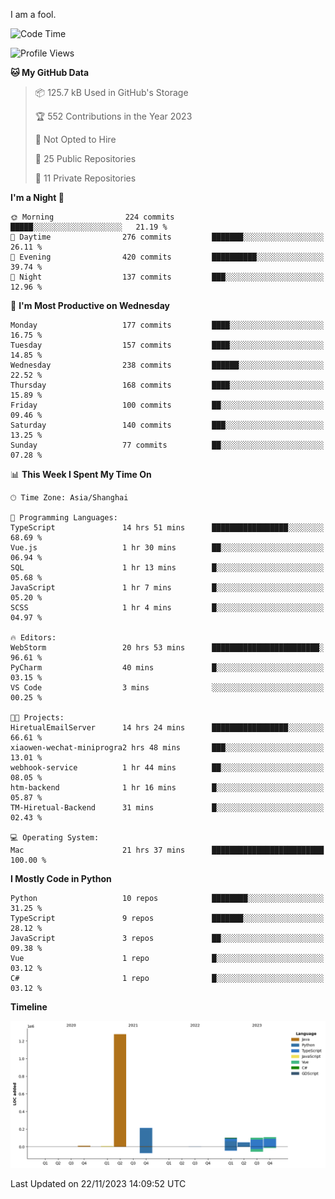 I am a fool.

<!--START_SECTION:waka-->
![Code Time](http://img.shields.io/badge/Code%20Time-908%20hrs%2048%20mins-blue)

![Profile Views](http://img.shields.io/badge/Profile%20Views-26-blue)

**🐱 My GitHub Data** 

> 📦 125.7 kB Used in GitHub's Storage 
 > 
> 🏆 552 Contributions in the Year 2023
 > 
> 🚫 Not Opted to Hire
 > 
> 📜 25 Public Repositories 
 > 
> 🔑 11 Private Repositories 
 > 
**I'm a Night 🦉** 

```text
🌞 Morning                224 commits         █████░░░░░░░░░░░░░░░░░░░░   21.19 % 
🌆 Daytime                276 commits         ███████░░░░░░░░░░░░░░░░░░   26.11 % 
🌃 Evening                420 commits         ██████████░░░░░░░░░░░░░░░   39.74 % 
🌙 Night                  137 commits         ███░░░░░░░░░░░░░░░░░░░░░░   12.96 % 
```
📅 **I'm Most Productive on Wednesday** 

```text
Monday                   177 commits         ████░░░░░░░░░░░░░░░░░░░░░   16.75 % 
Tuesday                  157 commits         ████░░░░░░░░░░░░░░░░░░░░░   14.85 % 
Wednesday                238 commits         ██████░░░░░░░░░░░░░░░░░░░   22.52 % 
Thursday                 168 commits         ████░░░░░░░░░░░░░░░░░░░░░   15.89 % 
Friday                   100 commits         ██░░░░░░░░░░░░░░░░░░░░░░░   09.46 % 
Saturday                 140 commits         ███░░░░░░░░░░░░░░░░░░░░░░   13.25 % 
Sunday                   77 commits          ██░░░░░░░░░░░░░░░░░░░░░░░   07.28 % 
```


📊 **This Week I Spent My Time On** 

```text
🕑︎ Time Zone: Asia/Shanghai

💬 Programming Languages: 
TypeScript               14 hrs 51 mins      █████████████████░░░░░░░░   68.69 % 
Vue.js                   1 hr 30 mins        ██░░░░░░░░░░░░░░░░░░░░░░░   06.94 % 
SQL                      1 hr 13 mins        █░░░░░░░░░░░░░░░░░░░░░░░░   05.68 % 
JavaScript               1 hr 7 mins         █░░░░░░░░░░░░░░░░░░░░░░░░   05.20 % 
SCSS                     1 hr 4 mins         █░░░░░░░░░░░░░░░░░░░░░░░░   04.97 % 

🔥 Editors: 
WebStorm                 20 hrs 53 mins      ████████████████████████░   96.61 % 
PyCharm                  40 mins             █░░░░░░░░░░░░░░░░░░░░░░░░   03.15 % 
VS Code                  3 mins              ░░░░░░░░░░░░░░░░░░░░░░░░░   00.25 % 

🐱‍💻 Projects: 
HiretualEmailServer      14 hrs 24 mins      █████████████████░░░░░░░░   66.61 % 
xiaowen-wechat-miniprogra2 hrs 48 mins       ███░░░░░░░░░░░░░░░░░░░░░░   13.01 % 
webhook-service          1 hr 44 mins        ██░░░░░░░░░░░░░░░░░░░░░░░   08.05 % 
htm-backend              1 hr 16 mins        █░░░░░░░░░░░░░░░░░░░░░░░░   05.87 % 
TM-Hiretual-Backend      31 mins             █░░░░░░░░░░░░░░░░░░░░░░░░   02.43 % 

💻 Operating System: 
Mac                      21 hrs 37 mins      █████████████████████████   100.00 % 
```

**I Mostly Code in Python** 

```text
Python                   10 repos            ████████░░░░░░░░░░░░░░░░░   31.25 % 
TypeScript               9 repos             ███████░░░░░░░░░░░░░░░░░░   28.12 % 
JavaScript               3 repos             ██░░░░░░░░░░░░░░░░░░░░░░░   09.38 % 
Vue                      1 repo              █░░░░░░░░░░░░░░░░░░░░░░░░   03.12 % 
C#                       1 repo              █░░░░░░░░░░░░░░░░░░░░░░░░   03.12 % 
```



**Timeline**

![Lines of Code chart](https://raw.githubusercontent.com/VeejaLiu/VeejaLiu/master/assets/bar_graph.png)


 Last Updated on 22/11/2023 14:09:52 UTC
<!--END_SECTION:waka-->
